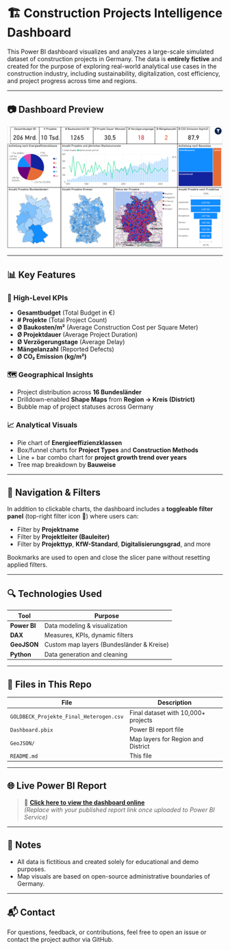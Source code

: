 # 🏗️ Construction Projects Intelligence Dashboard

This Power BI dashboard visualizes and analyzes a large-scale simulated dataset of construction projects in Germany. The data is **entirely fictive** and created for the purpose of exploring real-world analytical use cases in the construction industry, including sustainability, digitalization, cost efficiency, and project progress across time and regions.

---

## 📷 Dashboard Preview

![Dashboard Screenshot](./preview.png)

---

## 📊 Key Features

### 🎯 High-Level KPIs
- **Gesamtbudget** (Total Budget in €)
- **# Projekte** (Total Project Count)
- **Ø Baukosten/m²** (Average Construction Cost per Square Meter)
- **Ø Projektdauer** (Average Project Duration)
- **Ø Verzögerungstage** (Average Delay)
- **Mängelanzahl** (Reported Defects)
- **Ø CO₂ Emission (kg/m²)**

### 🗺️ Geographical Insights
- Project distribution across **16 Bundesländer**
- Drilldown-enabled **Shape Maps** from **Region → Kreis (District)**
- Bubble map of project statuses across Germany

### 📈 Analytical Visuals
- Pie chart of **Energieeffizienzklassen**
- Box/funnel charts for **Project Types** and **Construction Methods**
- Line + bar combo chart for **project growth trend over years**
- Tree map breakdown by **Bauweise**

---

## 🧭 Navigation & Filters

In addition to clickable charts, the dashboard includes a **toggleable filter panel** (top-right filter icon 🔎) where users can:
- Filter by **Projektname**
- Filter by **Projektleiter (Bauleiter)**
- Filter by **Projekttyp**, **KfW-Standard**, **Digitalisierungsgrad**, and more

Bookmarks are used to open and close the slicer pane without resetting applied filters.

---

## 🔍 Technologies Used

| Tool           | Purpose                          |
|----------------|----------------------------------|
| **Power BI**   | Data modeling & visualization    |
| **DAX**        | Measures, KPIs, dynamic filters  |
| **GeoJSON**    | Custom map layers (Bundesländer & Kreise) |
| **Python**     | Data generation and cleaning     |

---

## 📁 Files in This Repo

| File | Description |
|------|-------------|
| `GOLDBECK_Projekte_Final_Heterogen.csv` | Final dataset with 10,000+ projects |
| `Dashboard.pbix` | Power BI report file |
| `GeoJSON/` | Map layers for Region and District |
| `README.md` | This file |

---

## 🌐 Live Power BI Report

> 🔗 **[Click here to view the dashboard online](https://app.powerbi.com/your-share-link)**  
> _(Replace with your published report link once uploaded to Power BI Service)_

---

## 🧪 Notes

- All data is fictitious and created solely for educational and demo purposes.
- Map visuals are based on open-source administrative boundaries of Germany.

---

## 📬 Contact

For questions, feedback, or contributions, feel free to open an issue or contact the project author via GitHub.

